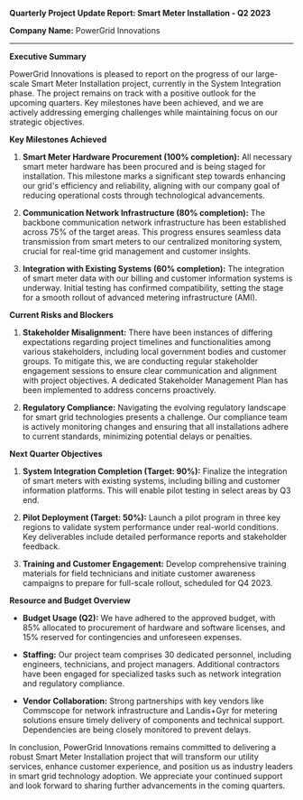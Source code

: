 **Quarterly Project Update Report: Smart Meter Installation - Q2 2023**

**Company Name:** PowerGrid Innovations

---

**Executive Summary**

PowerGrid Innovations is pleased to report on the progress of our large-scale Smart Meter Installation project, currently in the System Integration phase. The project remains on track with a positive outlook for the upcoming quarters. Key milestones have been achieved, and we are actively addressing emerging challenges while maintaining focus on our strategic objectives.

**Key Milestones Achieved**

1. **Smart Meter Hardware Procurement (100% completion):** All necessary smart meter hardware has been procured and is being staged for installation. This milestone marks a significant step towards enhancing our grid's efficiency and reliability, aligning with our company goal of reducing operational costs through technological advancements.

2. **Communication Network Infrastructure (80% completion):** The backbone communication network infrastructure has been established across 75% of the target areas. This progress ensures seamless data transmission from smart meters to our centralized monitoring system, crucial for real-time grid management and customer insights.

3. **Integration with Existing Systems (60% completion):** The integration of smart meter data with our billing and customer information systems is underway. Initial testing has confirmed compatibility, setting the stage for a smooth rollout of advanced metering infrastructure (AMI).

**Current Risks and Blockers**

1. **Stakeholder Misalignment:** There have been instances of differing expectations regarding project timelines and functionalities among various stakeholders, including local government bodies and customer groups. To mitigate this, we are conducting regular stakeholder engagement sessions to ensure clear communication and alignment with project objectives. A dedicated Stakeholder Management Plan has been implemented to address concerns proactively.

2. **Regulatory Compliance:** Navigating the evolving regulatory landscape for smart grid technologies presents a challenge. Our compliance team is actively monitoring changes and ensuring that all installations adhere to current standards, minimizing potential delays or penalties.

**Next Quarter Objectives**

1. **System Integration Completion (Target: 90%):** Finalize the integration of smart meters with existing systems, including billing and customer information platforms. This will enable pilot testing in select areas by Q3 end.

2. **Pilot Deployment (Target: 50%):** Launch a pilot program in three key regions to validate system performance under real-world conditions. Key deliverables include detailed performance reports and stakeholder feedback.

3. **Training and Customer Engagement:** Develop comprehensive training materials for field technicians and initiate customer awareness campaigns to prepare for full-scale rollout, scheduled for Q4 2023.

**Resource and Budget Overview**

- **Budget Usage (Q2):** We have adhered to the approved budget, with 85% allocated to procurement of hardware and software licenses, and 15% reserved for contingencies and unforeseen expenses.

- **Staffing:** Our project team comprises 30 dedicated personnel, including engineers, technicians, and project managers. Additional contractors have been engaged for specialized tasks such as network integration and regulatory compliance.

- **Vendor Collaboration:** Strong partnerships with key vendors like Commscope for network infrastructure and Landis+Gyr for metering solutions ensure timely delivery of components and technical support. Dependencies are being closely monitored to prevent delays.

In conclusion, PowerGrid Innovations remains committed to delivering a robust Smart Meter Installation project that will transform our utility services, enhance customer experience, and position us as industry leaders in smart grid technology adoption. We appreciate your continued support and look forward to sharing further advancements in the coming quarters.
